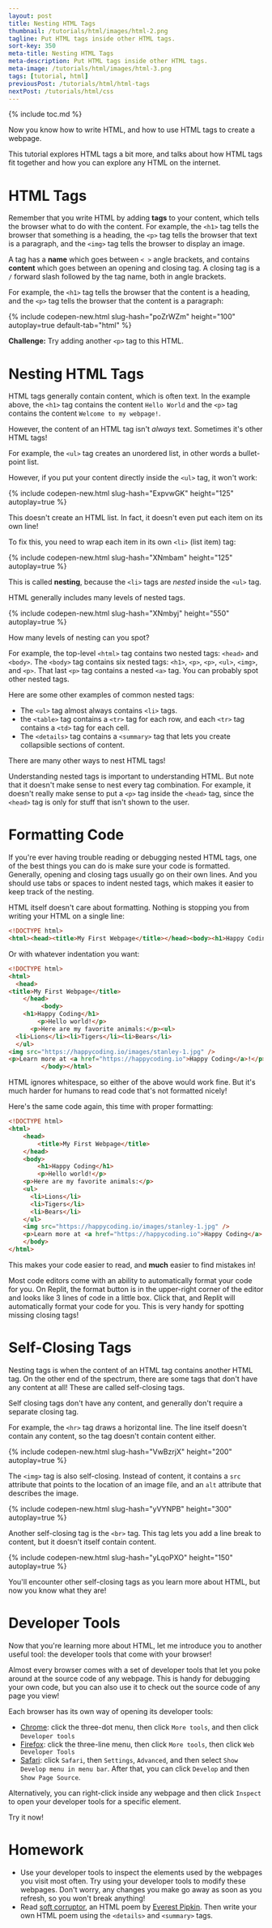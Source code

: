 ```yaml
---
layout: post
title: Nesting HTML Tags
thumbnail: /tutorials/html/images/html-2.png
tagline: Put HTML tags inside other HTML tags.
sort-key: 350
meta-title: Nesting HTML Tags
meta-description: Put HTML tags inside other HTML tags.
meta-image: /tutorials/html/images/html-3.png
tags: [tutorial, html]
previousPost: /tutorials/html/html-tags
nextPost: /tutorials/html/css
---
```


{% include toc.md %}

Now you know how to write HTML, and how to use HTML tags to create a webpage.

This tutorial explores HTML tags a bit more, and talks about how HTML tags fit together and how you can explore any HTML on the internet.

# HTML Tags

Remember that you write HTML by adding **tags** to your content, which tells the browser what to do with the content. For example, the `<h1>` tag tells the browser that something is a heading, the `<p>` tag tells the browser that text is a paragraph, and the `<img>` tag tells the browser to display an image.

A tag has a **name** which goes between `< >` angle brackets, and contains **content** which goes between an opening and closing tag. A closing tag is a `/` forward slash followed by the tag name, both in angle brackets.

For example, the `<h1>` tag tells the browser that the content is a heading, and the `<p>` tag tells the browser that the content is a paragraph:

{% include codepen-new.html slug-hash="poZrWZm" height="100" autoplay=true default-tab="html" %}

**Challenge:** Try adding another `<p>` tag to this HTML.

# Nesting HTML Tags

HTML tags generally contain content, which is often text. In the example above, the `<h1>` tag contains the content `Hello World` and the `<p>` tag contains the content `Welcome to my webpage!`.

However, the content of an HTML tag isn't _always_ text. Sometimes it's other HTML tags!

For example, the `<ul>` tag creates an unordered list, in other words a bullet-point list.

However, if you put your content directly inside the `<ul>` tag, it won't work:

{% include codepen-new.html slug-hash="ExpvwGK" height="125" autoplay=true %}

This doesn't create an HTML list. In fact, it doesn't even put each item on its own line!

To fix this, you need to wrap each item in its own `<li>` (list item) tag:

{% include codepen-new.html slug-hash="XNmbam" height="125" autoplay=true %}

This is called **nesting**, because the `<li>` tags are _nested_ inside the `<ul>` tag.

HTML generally includes many levels of nested tags.

{% include codepen-new.html slug-hash="XNmbyj" height="550" autoplay=true %}

How many levels of nesting can you spot?

For example, the top-level `<html>` tag contains two nested tags: `<head>` and `<body>`. The `<body>` tag contains six nested tags: `<h1>`, `<p>`, `<p>`, `<ul>`, `<img>`, and `<p>`. That last `<p>` tag contains a nested `<a>` tag. You can probably spot other nested tags.

Here are some other examples of common nested tags:

- The `<ul>` tag almost always contains `<li>` tags.
- the `<table>` tag contains a `<tr>` tag for each row, and each `<tr>` tag contains a `<td>` tag for each cell.
- The `<details>` tag contains a `<summary>` tag that lets you create collapsible sections of content.

There are many other ways to nest HTML tags!

Understanding nested tags is important to understanding HTML. But note that it doesn't make sense to nest every tag combination. For example, it doesn't really make sense to put a `<p>` tag inside the `<head>` tag, since the `<head>` tag is only for stuff that isn't shown to the user.

# Formatting Code

If you're ever having trouble reading or debugging nested HTML tags, one of the best things you can do is make sure your code is formatted. Generally, opening and closing tags usually go on their own lines. And you should use tabs or spaces to indent nested tags, which makes it easier to keep track of the nesting.

HTML itself doesn't care about formatting. Nothing is stopping you from writing your HTML on a single line:

```html
<!DOCTYPE html>
<html><head><title>My First Webpage</title></head><body><h1>Happy Coding</h1><p>Hello world!</p><p>Here are my favorite animals:</p><ul><li>Lions</li><li>Tigers</li><li>Bears</li></ul><img src="https://happycoding.io/images/stanley-1.jpg" /><p>Learn more at <a href="https://happycoding.io">Happy Coding</a>!</p></body></html>
```

Or with whatever indentation you want:

```html
<!DOCTYPE html>
<html>
  <head>
<title>My First Webpage</title>
	</head>
         <body>
	<h1>Happy Coding</h1>
		<p>Hello world!</p>
      <p>Here are my favorite animals:</p><ul>
  <li>Lions</li><li>Tigers</li><li>Bears</li>
  </ul>
<img src="https://happycoding.io/images/stanley-1.jpg" />
<p>Learn more at <a href="https://happycoding.io">Happy Coding</a>!</p>
     	 </body></html>
```

HTML ignores whitespace, so either of the above would work fine. But it's much harder for humans to read code that's not formatted nicely!

Here's the same code again, this time with proper formatting:

```html
<!DOCTYPE html>
<html>
	<head>
		<title>My First Webpage</title>
	</head>
	<body>
		<h1>Happy Coding</h1>
		<p>Hello world!</p>
    <p>Here are my favorite animals:</p>
    <ul>
      <li>Lions</li>
      <li>Tigers</li>
      <li>Bears</li>
    </ul>
    <img src="https://happycoding.io/images/stanley-1.jpg" />
    <p>Learn more at <a href="https://happycoding.io">Happy Coding</a>!</p>
	</body>
</html>
```

This makes your code easier to read, and **much** easier to find mistakes in!

Most code editors come with an ability to automatically format your code for you. On Replit, the format button is in the upper-right corner of the editor and looks like 3 lines of code in a little box. Click that, and Replit will automatically format your code for you. This is very handy for spotting missing closing tags!

# Self-Closing Tags

Nesting tags is when the content of an HTML tag contains another HTML tag. On the other end of the spectrum, there are some tags that don't have any content at all! These are called self-closing tags.

Self closing tags don't have any content, and generally don't require a separate closing tag.

For example, the `<hr>` tag draws a horizontal line. The line itself doesn't contain any content, so the tag doesn't contain content either.

{% include codepen-new.html slug-hash="VwBzrjX" height="200" autoplay=true %}

The `<img>` tag is also self-closing. Instead of content, it contains a `src` attribute that points to the location of an image file, and an `alt` attribute that describes the image.

{% include codepen-new.html slug-hash="yVYNPB" height="300" autoplay=true %}

Another self-closing tag is the `<br>` tag. This tag lets you add a line break to content, but it doesn't itself contain content.

{% include codepen-new.html slug-hash="yLqoPXO" height="150" autoplay=true %}

You'll encounter other self-closing tags as you learn more about HTML, but now you know what they are!

# Developer Tools

Now that you're learning more about HTML, let me introduce you to another useful tool: the developer tools that come with your browser!

Almost every browser comes with a set of developer tools that let you poke around at the source code of any webpage. This is handy for debugging your own code, but you can also use it to check out the source code of any page you view!

Each browser has its own way of opening its developer tools:

- [Chrome](https://developer.chrome.com/docs/devtools/open/): click the three-dot menu, then click `More tools`, and then click `Developer tools`
- [Firefox](https://firefox-source-docs.mozilla.org/devtools-user/index.html): click the three-line menu, then click `More tools`, then click `Web Developer Tools`
- [Safari](https://support.apple.com/guide/safari/use-the-developer-tools-in-the-develop-menu-sfri20948/mac): click `Safari`, then `Settings`, `Advanced`, and then select `Show Develop menu in menu bar`. After that, you can click `Develop` and then `Show Page Source`.

Alternatively, you can right-click inside any webpage and then click `Inspect` to open your developer tools for a specific element.

Try it now!

# Homework

- Use your developer tools to inspect the elements used by the webpages you visit most often. Try using your developer tools to modify these webpages. Don't worry, any changes you make go away as soon as you refresh, so you won't break anything!
- Read [soft corruptor](http://cordite.org.au/poetry/game/soft-corruptor/), an HTML poem by [Everest Pipkin](https://everest-pipkin.com/). Then write your own HTML poem using the `<details>` and `<summary>` tags.
